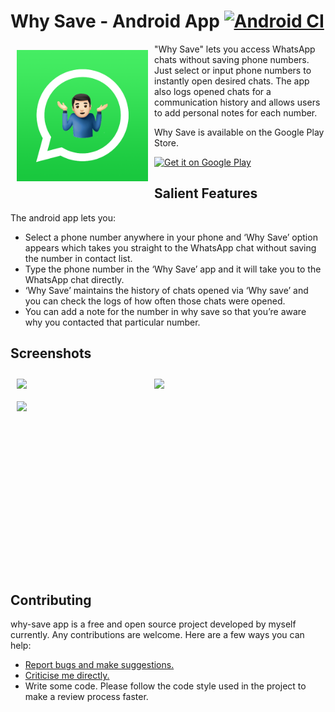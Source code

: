 # Why Save - Android App  [![Android CI](https://github.com/random-rachit/why-save-android/actions/workflows/android.yml/badge.svg)](https://github.com/random-rachit/why-save-android/actions/workflows/android.yml)

<img src="./why_save_logo.png" align="left"
width="210" padding hspace="10" vspace="10">
"Why Save" lets you access WhatsApp chats without saving phone numbers. Just select or input phone numbers to instantly open desired chats. The app also logs opened chats for a communication history and allows users to add personal notes for each number.

Why Save is available on the Google Play Store.

<p align="left">
<a href="https://play.google.com/store/apps/details?id=com.rachitbhutani.whysave">
    <img alt="Get it on Google Play"
        height="80"
        src="https://play.google.com/intl/en_us/badges/images/generic/en_badge_web_generic.png" />
</a>  
</p>

## Salient Features

The android app lets you:
- Select a phone number anywhere in your phone and ‘Why Save’ option appears which takes you straight to the WhatsApp chat without saving the number in contact list.
- Type the phone number in the ‘Why Save’ app and it will take you to the WhatsApp chat directly.
- ‘Why Save’ maintains the history of chats opened via ‘Why save’ and you can check the logs of how often those chats were opened.
- You can add a note for the number in why save so that you’re aware why you contacted that particular number.

## Screenshots
<img src="https://play-lh.googleusercontent.com/vz6RW6rcq3KkUfxu2rdYIT_tBI2DASQBIFgjCmfZpxoOktXa1T0Mt1KAvQaQZsdhfOE=w1052-h592-rw" align="left" width="200" hspace="10" vspace="10">

<img src="https://play-lh.googleusercontent.com/0fpT3Lx_rfYts6p_C-OXh7onWTye9PtzCqMs_eT1rK4hMDlvmR94ums6H3DfNMKf9qg=w1052-h592-rw" align="left" width="200" hspace="10" vspace="10">

<img src="https://play-lh.googleusercontent.com/nLcGNdZxqH48tVhhtYzJStdXYEEJ0Fb9HOVJ2My5vm30CyniLGc58FMFfOaf75PEBE8=w1052-h592-rw" align="left" width="200" hspace="10" vspace="10">

<br><br><br><br><br><br><br><br><br><br><br><br><br><br><br><br><br><br><br>

## Contributing
why-save app is a free and open source project developed by myself currently. Any contributions are welcome. Here are a few ways you can help:
 * [Report bugs and make suggestions.](https://github.com/wallabag/android-app/issues)
 * [Criticise me directly.](mailto:contact@rachitbhutani.com?subject=Feedback%20for%20Why%20Save)
 * Write some code. Please follow the code style used in the project to make a review process faster.